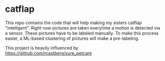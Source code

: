 # catflap

This repo contains the code that will help making my sisters catflap "intelligent". Right now pictures are taken everytime a motion is detected via a sensor.
These pictures have to be labeled manually. To make this process easier, a ML-based clustering of pictures will make a pre-labeling.

This project is heavily influenced by https://github.com/rcastberg/sure_petcare
